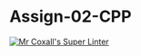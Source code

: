 # Assign-02-CPP
[![Mr Coxall's Super Linter](https://github.com/ICS3U-C-Programming-YomaO/Assign-02-CPP/workflows/Mr%20Coxall's%20Super%20Linter/badge.svg)](https://github.com/ICS3U-C-Programming-YomaO/Assign-02-CPP/actions/)
